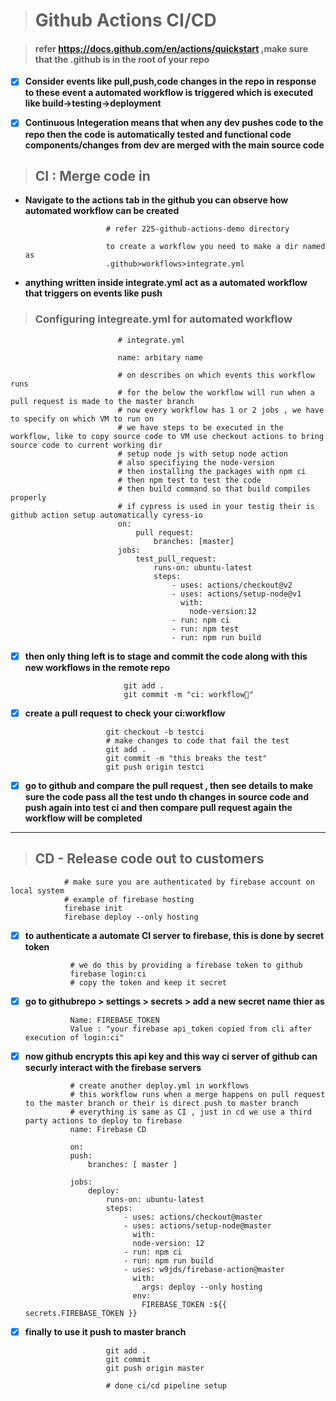 > # Github Actions CI/CD

> #### refer https://docs.github.com/en/actions/quickstart ,make sure that the .github is in the root of your repo

- [x] **Consider events like pull,push,code changes in the repo in response to these event a automated workflow is triggered which is executed like build->testing->deployment**

- [x] **Continuous Integeration means that when any dev pushes code to the repo then the code is automatically tested and functional code components/changes from dev are merged  with the main source code**

> ## CI : Merge code in

- **Navigate to the actions tab in the github you can observe how automated workflow can be created**

                        # refer 225-github-actions-demo directory

                        to create a workflow you need to make a dir named as 
                        .github>workflows>integrate.yml

- **anything written inside integrate.yml act as a automated workflow that triggers on events like push**

> ### Configuring integreate.yml for automated workflow

                            # integrate.yml

                            name: arbitary name
                            
                            # on describes on which events this workflow runs
                            # for the below the workflow will run when a pull request is made to the master branch
                            # now every workflow has 1 or 2 jobs , we have to specify on which VM to run on
                            # we have steps to be executed in the workflow, like to copy source code to VM use checkout actions to bring source code to current working dir
                            # setup node js with setup node action
                            # also specifiying the node-version
                            # then installing the packages with npm ci
                            # then npm test to test the code
                            # then build command so that build compiles properly
                            # if cypress is used in your testig their is github action setup automatically cyress-io
                            on:
                                pull request:
                                    branches: [master]
                            jobs:
                                test_pull_request:
                                    runs-on: ubuntu-latest
                                    steps:
                                        - uses: actions/checkout@v2
                                        - uses: actions/setup-node@v1
                                          with:
                                            node-version:12
                                        - run: npm ci
                                        - run: npm test
                                        - run: npm run build

- [x] **then only thing left is to stage and commit the code along with this new workflows in the remote repo**

                            git add .
                            git commit -m "ci: workflow🎃"

- [x] **create a pull request to check your ci:workflow**

                        git checkout -b testci
                        # make changes to code that fail the test
                        git add .
                        git commit -m "this breaks the test"
                        git push origin testci

- [x] **go to github and compare the pull request , then see details to make sure the code pass all the test undo th changes in source code and push again into test ci and then compare pull request again the workflow will be completed**

***

> ## CD - Release code out to customers
                
                # make sure you are authenticated by firebase account on local system 
                # example of firebase hosting
                firebase init
                firebase deploy --only hosting

- [x] **to authenticate a automate CI server to firebase, this is done by secret token**

                # we do this by providing a firebase token to github
                firebase login:ci
                # copy the token and keep it secret

- [x] **go to githubrepo > settings > secrets > add a new secret name thier as**

                Name: FIREBASE_TOKEN
                Value : "your firebase api_token copied from cli after execution of login:ci"

- [x] **now github encrypts this api key and this way ci server of github can securly interact with the firebase servers**

                # create another deploy.yml in workflows
                # this workflow runs when a merge happens on pull request to the master branch or their is direct push to master branch
                # everything is same as CI , just in cd we use a third party actions to deploy to firebase
                name: Firebase CD

                on:
                push:
                    branches: [ master ]
                
                jobs:
                    deploy:
                        runs-on: ubuntu-latest
                        steps:
                            - uses: actions/checkout@master
                            - uses: actions/setup-node@master
                              with:
                              node-version: 12
                            - run: npm ci
                            - run: npm run build
                            - uses: w9jds/firebase-action@master
                              with:
                                args: deploy --only hosting
                              env: 
                                FIREBASE_TOKEN :${{ secrets.FIREBASE_TOKEN }}

- [x] **finally to use it push to master branch**

                        git add .
                        git commit
                        git push origin master

                        # done ci/cd pipeline setup
